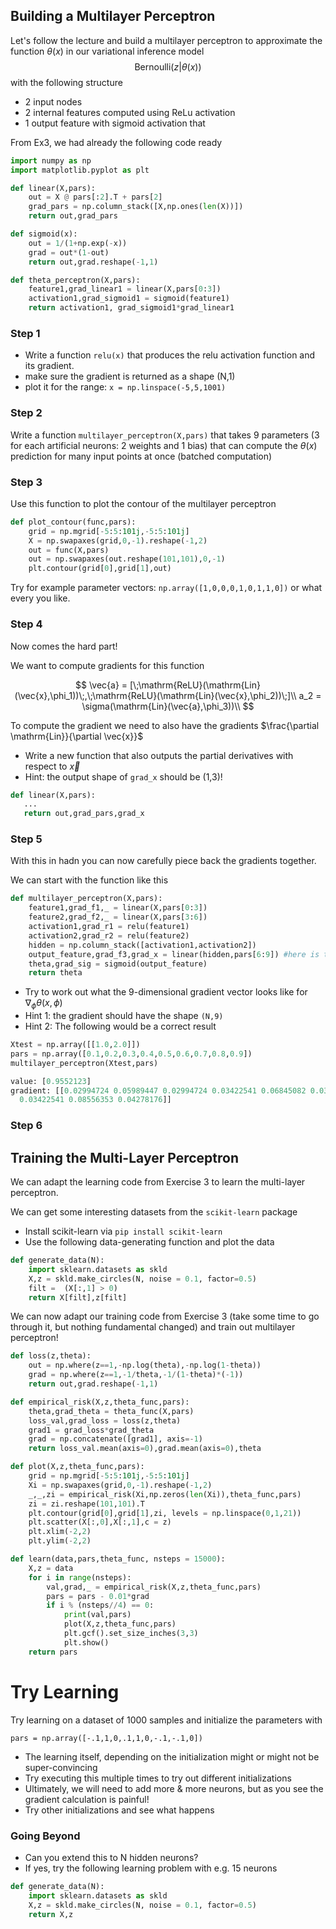 ## Building a Multilayer Perceptron

Let's follow the lecture and build a multilayer perceptron to approximate the function $\theta(x)$ in our variational inference model $$\mathrm{Bernoulli}(z|\theta(x))$$ with the following structure

* 2 input nodes
* 2 internal features computed using ReLu activation
* 1 output feature with sigmoid activation that 

From Ex3, we had already the following code ready

```python
import numpy as np
import matplotlib.pyplot as plt

def linear(X,pars):
    out = X @ pars[:2].T + pars[2]
    grad_pars = np.column_stack([X,np.ones(len(X))])
    return out,grad_pars

def sigmoid(x):
    out = 1/(1+np.exp(-x))
    grad = out*(1-out)
    return out,grad.reshape(-1,1)

def theta_perceptron(X,pars):
    feature1,grad_linear1 = linear(X,pars[0:3])
    activation1,grad_sigmoid1 = sigmoid(feature1)
    return activation1, grad_sigmoid1*grad_linear1
```

### Step 1

* Write a function `relu(x)` that produces the relu activation function and its gradient.
* make sure the gradient is returned as a shape (N,1)
* plot it for the range: `x = np.linspace(-5,5,1001)`

### Step 2

Write a function `multilayer_perceptron(X,pars)` that takes 9 parameters (3 for each artificial neurons: 2 weights and 1 bias) that can compute the $\theta(x)$ prediction for many input points at once (batched computation)


### Step 3

Use this function to plot the contour of the multilayer perceptron

```python
def plot_contour(func,pars):
    grid = np.mgrid[-5:5:101j,-5:5:101j]
    X = np.swapaxes(grid,0,-1).reshape(-1,2)
    out = func(X,pars)
    out = np.swapaxes(out.reshape(101,101),0,-1)
    plt.contour(grid[0],grid[1],out)
```

Try for example parameter vectors: `np.array([1,0,0,0,1,0,1,1,0])` or what every you like.


### Step 4

Now comes the hard part!

We want to compute gradients for this function

$$
\vec{a} = [\;\mathrm{ReLU}(\mathrm{Lin}(\vec{x},\phi_1))\;,\;\mathrm{ReLU}(\mathrm{Lin}(\vec{x},\phi_2))\;]\\
a_2 = \sigma(\mathrm{Lin}(\vec{a},\phi_3))\\
$$

To compute the gradient we need to also have the gradients $\frac{\partial \mathrm{Lin}}{\partial \vec{x}}$

* Write a new function that also outputs the partial derivatives with respect to $\vec{x}$
* Hint: the output shape of `grad_x` should be (1,3)!

```python
def linear(X,pars):
   ...
   return out,grad_pars,grad_x
```

### Step 5

With this in hadn you can now carefully piece back the gradients together.

We can start with the function like this

```python
def multilayer_perceptron(X,pars):
    feature1,grad_f1,_ = linear(X,pars[0:3])
    feature2,grad_f2,_ = linear(X,pars[3:6])
    activation1,grad_r1 = relu(feature1)
    activation2,grad_r2 = relu(feature2)
    hidden = np.column_stack([activation1,activation2])
    output_feature,grad_f3,grad_x = linear(hidden,pars[6:9]) #here is the new gradient!
    theta,grad_sig = sigmoid(output_feature)
    return theta
```

* Try to work out what the 9-dimensional gradient vector looks like for $\nabla_\phi \theta(x,\phi)$
* Hint 1: the gradient should have the shape `(N,9)`
* Hint 2: The following would be a correct result

```python
Xtest = np.array([[1.0,2.0]])
pars = np.array([0.1,0.2,0.3,0.4,0.5,0.6,0.7,0.8,0.9])
multilayer_perceptron(Xtest,pars)

value: [0.9552123]
gradient: [[0.02994724 0.05989447 0.02994724 0.03422541 0.06845082 0.03422541
  0.03422541 0.08556353 0.04278176]]
``` 

### Step 6

## Training the Multi-Layer Perceptron

We can adapt the learning code from Exercise 3 to learn the multi-layer perceptron.

We can get some interesting datasets from the `scikit-learn` package

* Install scikit-learn via `pip install scikit-learn`
* Use the following data-generating function and plot the data

```python
def generate_data(N):
    import sklearn.datasets as skld
    X,z = skld.make_circles(N, noise = 0.1, factor=0.5)
    filt =  (X[:,1] > 0)
    return X[filt],z[filt]
```

We can now adapt our training code from Exercise 3 (take some time to go through it, but nothing fundamental changed) and train out multilayer perceptron!

```python
def loss(z,theta):
    out = np.where(z==1,-np.log(theta),-np.log(1-theta))
    grad = np.where(z==1,-1/theta,-1/(1-theta)*(-1))
    return out,grad.reshape(-1,1)

def empirical_risk(X,z,theta_func,pars):
    theta,grad_theta = theta_func(X,pars)
    loss_val,grad_loss = loss(z,theta)
    grad1 = grad_loss*grad_theta
    grad = np.concatenate([grad1], axis=-1)
    return loss_val.mean(axis=0),grad.mean(axis=0),theta

def plot(X,z,theta_func,pars):
    grid = np.mgrid[-5:5:101j,-5:5:101j]
    Xi = np.swapaxes(grid,0,-1).reshape(-1,2)   
    _,_,zi = empirical_risk(Xi,np.zeros(len(Xi)),theta_func,pars)
    zi = zi.reshape(101,101).T
    plt.contour(grid[0],grid[1],zi, levels = np.linspace(0,1,21))
    plt.scatter(X[:,0],X[:,1],c = z)
    plt.xlim(-2,2)
    plt.ylim(-2,2)

def learn(data,pars,theta_func, nsteps = 15000):
    X,z = data
    for i in range(nsteps):
        val,grad,_ = empirical_risk(X,z,theta_func,pars)
        pars = pars - 0.01*grad
        if i % (nsteps//4) == 0:
            print(val,pars)
            plot(X,z,theta_func,pars)
            plt.gcf().set_size_inches(3,3)
            plt.show()
    return pars
```

# Try Learning

Try learning on a dataset of 1000 samples and initialize the parameters with 

`pars = np.array([-.1,1,0,.1,1,0,-.1,-.1,0])`

* The learning itself, depending on the initialization might or might not be super-convincing
* Try executing this multiple times to try out different initializations
* Ultimately, we will need to add more & more neurons, but as you see the gradient calculation is painful!
* Try other initializations and see what happens

### Going Beyond

* Can you extend this to N hidden neurons?
* If yes, try the following learning problem with e.g. 15 neurons

```python
def generate_data(N):
    import sklearn.datasets as skld
    X,z = skld.make_circles(N, noise = 0.1, factor=0.5)
    return X,z
```


